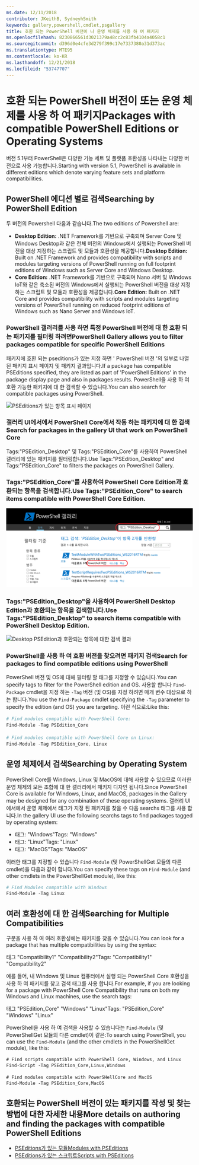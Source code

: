 ```yaml
---
ms.date: 12/11/2018
contributor: JKeithB, SydneyhSmith
keywords: gallery,powershell,cmdlet,psgallery
title: 호환 되는 PowerShell 버전이 나 운영 체제를 사용 하 여 패키지
ms.openlocfilehash: 8230866561d3021379a48cc2c83fb4104a4058c1
ms.sourcegitcommit: d396d0e4cfe3d279f399c17e7337380a31d373ac
ms.translationtype: MTE95
ms.contentlocale: ko-KR
ms.lasthandoff: 12/21/2018
ms.locfileid: "53747707"
---
```

# <a name="packages-with-compatible-powershell-editions-or-operating-systems"></a><span data-ttu-id="ff3fb-103">호환 되는 PowerShell 버전이 또는 운영 체제를 사용 하 여 패키지</span><span class="sxs-lookup"><span data-stu-id="ff3fb-103">Packages with compatible PowerShell Editions or Operating Systems</span></span>

<span data-ttu-id="ff3fb-104">버전 5.1부터 PowerShell은 다양한 기능 세트 및 플랫폼 호환성을 나타내는 다양한 버전으로 사용 가능합니다.</span><span class="sxs-lookup"><span data-stu-id="ff3fb-104">Starting with version 5.1, PowerShell is available in different editions which denote varying feature sets and platform compatibilities.</span></span>

## <a name="searching-by-powershell-edition"></a><span data-ttu-id="ff3fb-105">PowerShell 에디션 별로 검색</span><span class="sxs-lookup"><span data-stu-id="ff3fb-105">Searching by PowerShell Edition</span></span> 
<span data-ttu-id="ff3fb-106">두 버전의 Powershell 다음과 같습니다.</span><span class="sxs-lookup"><span data-stu-id="ff3fb-106">The two editions of Powershell are:</span></span>
- <span data-ttu-id="ff3fb-107">**Desktop Edition:** .NET Framework를 기반으로 구축되며 Server Core 및 Windows Desktop과 같은 전체 버전의 Windows에서 실행되는 PowerShell 버전을 대상 지정하는 스크립트 및 모듈과 호환성을 제공합니다.</span><span class="sxs-lookup"><span data-stu-id="ff3fb-107">**Desktop Edition:** Built on .NET Framework and provides compatibility with scripts and modules targeting versions of PowerShell running on full footprint editions of Windows such as Server Core and Windows Desktop.</span></span>
- <span data-ttu-id="ff3fb-108">**Core Edition:** .NET Framework를 기반으로 구축되며 Nano 서버 및 Windows IoT와 같은 축소된 버전의 Windows에서 실행되는 PowerShell 버전을 대상 지정하는 스크립트 및 모듈과 호환성을 제공합니다.</span><span class="sxs-lookup"><span data-stu-id="ff3fb-108">**Core Edition:** Built on .NET Core and provides compatibility with scripts and modules targeting versions of PowerShell running on reduced footprint editions of Windows such as Nano Server and Windows IoT.</span></span>

### <a name="powershell-gallery-allows-you-to-filter-packages-compatible-for-specific-powershell-editions"></a><span data-ttu-id="ff3fb-109">PowerShell 갤러리를 사용 하면 특정 PowerShell 버전에 대 한 호환 되는 패키지를 필터링 하려면</span><span class="sxs-lookup"><span data-stu-id="ff3fb-109">PowerShell Gallery allows you to filter packages compatible for specific PowerShell Editions</span></span>

<span data-ttu-id="ff3fb-110">패키지에 호환 되는 pseditions가 있는 지정 하면 ' PowerShell 버전 '의 일부로 나열 된 패키지 표시 페이지 및 패키지 결과입니다.</span><span class="sxs-lookup"><span data-stu-id="ff3fb-110">If a package has compatible PSEditions specified, they are listed as part of 'PowerShell Editions' in the package display page and also in packages results.</span></span>
<span data-ttu-id="ff3fb-111">PowerShell을 사용 하 여 호환 가능한 패키지에 대 한 검색할 수 있습니다.</span><span class="sxs-lookup"><span data-stu-id="ff3fb-111">You can also search for compatible packages using PowerShell.</span></span>

![PSEditions가 있는 항목 표시 페이지](../../Images/packagedisplaypagewithpseditions.PNG)

### <a name="search-for-packages-in-the-gallery-ui-that-work-on-powershell-core"></a><span data-ttu-id="ff3fb-113">갤러리 UI에서에서 PowerShell Core에서 작동 하는 패키지에 대 한 검색</span><span class="sxs-lookup"><span data-stu-id="ff3fb-113">Search for packages in the gallery UI that work on PowerShell Core</span></span>

<span data-ttu-id="ff3fb-114">Tags:"PSEdition_Desktop" 및 Tags:"PSEdition_Core"를 사용하여 PowerShell 갤러리에 있는 패키지를 필터링합니다.</span><span class="sxs-lookup"><span data-stu-id="ff3fb-114">Use Tags:"PSEdition_Desktop" and Tags:"PSEdition_Core" to filters the packages on PowerShell Gallery.</span></span>

### <a name="use-tagspseditioncore-to-search-items-compatible-with-powershell-core-edition"></a><span data-ttu-id="ff3fb-115">Tags:"PSEdition_Core"를 사용하여 PowerShell Core Edition과 호환되는 항목을 검색합니다.</span><span class="sxs-lookup"><span data-stu-id="ff3fb-115">Use Tags:"PSEdition_Core" to search items compatible with PowerShell Core Edition.</span></span>

![Core PSEdition과 호환되는 항목에 대한 검색 결과](../../Images/searchresultswithpseditions.PNG)

### <a name="use-tagspseditiondesktop-to-search-items-compatible-with-powershell-desktop-edition"></a><span data-ttu-id="ff3fb-117">Tags:"PSEdition_Desktop"을 사용하여 PowerShell Desktop Edition과 호환되는 항목을 검색합니다.</span><span class="sxs-lookup"><span data-stu-id="ff3fb-117">Use Tags:"PSEdition_Desktop" to search items compatible with PowerShell Desktop Edition.</span></span>

![Desktop PSEdition과 호환되는 항목에 대한 검색 결과](../../Images/searchresultswithpseditionsdesktop.PNG)

### <a name="search-for-packages-to-find-compatible-editions-using-powershell"></a><span data-ttu-id="ff3fb-119">PowerShell을 사용 하 여 호환 버전을 찾으려면 패키지 검색</span><span class="sxs-lookup"><span data-stu-id="ff3fb-119">Search for packages to find compatible editions using PowerShell</span></span>
<span data-ttu-id="ff3fb-120">PowerShell 버전 및 OS에 대해 필터링 할 태그를 지정할 수 있습니다.</span><span class="sxs-lookup"><span data-stu-id="ff3fb-120">You can specify tags to filter for the PowerShell edition and OS.</span></span> <span data-ttu-id="ff3fb-121">사용할 합니다 `Find-Package` cmdlet을 지정 하는 `-Tag` 버전 (및 OS)를 지정 하려면 매개 변수 대상으로 하는 합니다.</span><span class="sxs-lookup"><span data-stu-id="ff3fb-121">You use the `Find-Package` cmdlet specifying the `-Tag` parameter to specify the edition (and OS) you are targeting.</span></span>
<span data-ttu-id="ff3fb-122">이런 식으로:</span><span class="sxs-lookup"><span data-stu-id="ff3fb-122">Like this:</span></span>

```powershell
# Find modules compatible with PowerShell Core:
Find-Module -Tag PSEdition_Core

# Find modules compatible with PowerShell Core on Linux:
Find-Module -Tag PSEdition_Core, Linux
```

## <a name="searching-by-operating-system"></a><span data-ttu-id="ff3fb-123">운영 체제에서 검색</span><span class="sxs-lookup"><span data-stu-id="ff3fb-123">Searching by Operating System</span></span> 

<span data-ttu-id="ff3fb-124">PowerShell Core를 Windows, Linux 및 MacOS에 대해 사용할 수 있으므로 이러한 운영 체제의 모든 조합에 대 한 갤러리에서 패키지 디자인 됩니다.</span><span class="sxs-lookup"><span data-stu-id="ff3fb-124">Since PowerShell Core is available for Windows, Linux, and MacOS, packages in the Gallery may be designed for any combination of these operating systems.</span></span> <span data-ttu-id="ff3fb-125">갤러리 UI에서에서 운영 체제에서 태그가 지정 된 패키지를 찾을 수 다음 searchs 태그를 사용 합니다.</span><span class="sxs-lookup"><span data-stu-id="ff3fb-125">In the gallery UI use the following searchs tags to find packages tagged by operating system:</span></span>

- <span data-ttu-id="ff3fb-126">태그: "Windows"</span><span class="sxs-lookup"><span data-stu-id="ff3fb-126">Tags: "Windows"</span></span>
- <span data-ttu-id="ff3fb-127">태그: "Linux"</span><span class="sxs-lookup"><span data-stu-id="ff3fb-127">Tags: "Linux"</span></span>
- <span data-ttu-id="ff3fb-128">태그: "MacOS"</span><span class="sxs-lookup"><span data-stu-id="ff3fb-128">Tags: "MacOS"</span></span> 

<span data-ttu-id="ff3fb-129">이러한 태그를 지정할 수 있습니다 `Find-Module` (및 PowerShellGet 모듈의 다른 cmdlet)을 다음과 같이 합니다.</span><span class="sxs-lookup"><span data-stu-id="ff3fb-129">You can specify these tags on `Find-Module` (and other cmdlets in the PowerShellGet module), like this:</span></span>

```powershell
# Find Modules compatible with Windows
Find-Module -Tag Linux
```

## <a name="searching-for-multiple-compatibilities"></a><span data-ttu-id="ff3fb-130">여러 호환성에 대 한 검색</span><span class="sxs-lookup"><span data-stu-id="ff3fb-130">Searching for Multiple Compatibilities</span></span>

<span data-ttu-id="ff3fb-131">구문을 사용 하 여 여러 호환성에는 패키지를 찾을 수 있습니다.</span><span class="sxs-lookup"><span data-stu-id="ff3fb-131">You can look for a package that has multiple compatibilities by using the syntax:</span></span> 

<span data-ttu-id="ff3fb-132">태그 "Compatibility1" "Compatibility2"</span><span class="sxs-lookup"><span data-stu-id="ff3fb-132">Tags: "Compatibility1" "Compatibility2"</span></span> 

<span data-ttu-id="ff3fb-133">예를 들어, 내 Windows 및 Linux 컴퓨터에서 실행 되는 PowerShell Core 호환성을 사용 하 여 패키지를 찾고 검색 태그를 사용 합니다.</span><span class="sxs-lookup"><span data-stu-id="ff3fb-133">For example, if you are looking for a package with PowerShell Core Compatibility that runs on both my Windows and Linux machines, use the search tags:</span></span>

<span data-ttu-id="ff3fb-134">태그 "PSEdition_Core" "Windows" "Linux"</span><span class="sxs-lookup"><span data-stu-id="ff3fb-134">Tags: "PSEdition_Core" "Windows" "Linux"</span></span> 

<span data-ttu-id="ff3fb-135">PowerShell을 사용 하 여 검색을 사용할 수 있습니다는 `Find-Module` (및 PowerShellGet 모듈의 다른 cmdlet)이 같은:</span><span class="sxs-lookup"><span data-stu-id="ff3fb-135">To search using PowerShell, you can use the `Find-Module` (and the other cmdlets in the PowerShellGet module), like this:</span></span>

```powewrshell
# Find scripts compatible with PowerShell Core, Windows, and Linux
Find-Script -Tag PSEdition_Core,Linux,Windows

# Find modules compatible with PowerSHellCore and MacOS
Find-Module -Tag PSEdition_Core,MacOS
```

## <a name="more-details-on-authoring-and-finding-the-packages-with-compatible-powershell-editions"></a><span data-ttu-id="ff3fb-136">호환되는 PowerShell 버전이 있는 패키지를 작성 및 찾는 방법에 대한 자세한 내용</span><span class="sxs-lookup"><span data-stu-id="ff3fb-136">More details on authoring and finding the packages with compatible PowerShell Editions</span></span>

- [<span data-ttu-id="ff3fb-137">PSEditions가 있는 모듈</span><span class="sxs-lookup"><span data-stu-id="ff3fb-137">Modules with PSEditions</span></span>](../../concepts/module-psedition-support.md)
- [<span data-ttu-id="ff3fb-138">PSEditions가 있는 스크립트</span><span class="sxs-lookup"><span data-stu-id="ff3fb-138">Scripts with PSEditions</span></span>](../../concepts/script-psedition-support.md)
